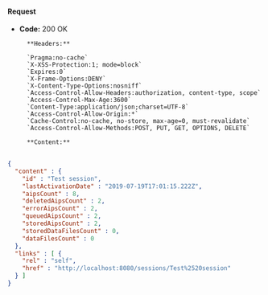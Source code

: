 #### Request

* **Code:** 200 OK

        **Headers:**

        `Pragma:no-cache`
        `X-XSS-Protection:1; mode=block`
        `Expires:0`
        `X-Frame-Options:DENY`
        `X-Content-Type-Options:nosniff`
        `Access-Control-Allow-Headers:authorization, content-type, scope`
        `Access-Control-Max-Age:3600`
        `Content-Type:application/json;charset=UTF-8`
        `Access-Control-Allow-Origin:*`
        `Cache-Control:no-cache, no-store, max-age=0, must-revalidate`
        `Access-Control-Allow-Methods:POST, PUT, GET, OPTIONS, DELETE`

        **Content:**

```json
    
{
  "content" : {
    "id" : "Test session",
    "lastActivationDate" : "2019-07-19T17:01:15.222Z",
    "aipsCount" : 8,
    "deletedAipsCount" : 2,
    "errorAipsCount" : 2,
    "queuedAipsCount" : 2,
    "storedAipsCount" : 2,
    "storedDataFilesCount" : 0,
    "dataFilesCount" : 0
  },
  "links" : [ {
    "rel" : "self",
    "href" : "http://localhost:8080/sessions/Test%2520session"
  } ]
}
```
